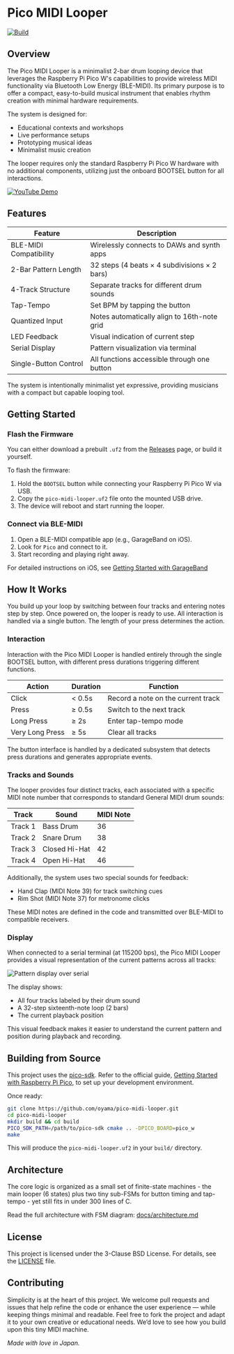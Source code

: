 # Pico MIDI Looper

[![Build](https://github.com/oyama/pico-midi-looper/actions/workflows/build-firmware.yml/badge.svg)](https://github.com/oyama/pico-midi-looper/actions)

## Overview

The Pico MIDI Looper is a minimalist 2-bar drum looping device that leverages the Raspberry Pi Pico W's capabilities to provide wireless MIDI functionality via Bluetooth Low Energy (BLE-MIDI). Its primary purpose is to offer a compact, easy-to-build musical instrument that enables rhythm creation with minimal hardware requirements.

The system is designed for:
- Educational contexts and workshops
- Live performance setups
- Prototyping musical ideas
- Minimalist music creation

The looper requires only the standard Raspberry Pi Pico W hardware with no additional components, utilizing just the onboard BOOTSEL button for all interactions.

[![YouTube Demo](https://img.youtube.com/vi/_J5nquZ1nLc/0.jpg)](https://www.youtube.com/shorts/_J5nquZ1nLc)

## Features

| Feature                | Description                                |
|------------------------|--------------------------------------------|
| BLE-MIDI Compatibility | Wirelessly connects to DAWs and synth apps |
| 2-Bar Pattern Length   | 32 steps (4 beats × 4 subdivisions × 2 bars)|
| 4-Track Structure      | Separate tracks for different drum sounds  |
| Tap-Tempo              | Set BPM by tapping the button              |
| Quantized Input        | Notes automatically align to 16th-note grid|
| LED Feedback           | Visual indication of current step          |
| Serial Display         | Pattern visualization via terminal         |
| Single-Button Control  | All functions accessible through one button|

The system is intentionally minimalist yet expressive, providing musicians with a compact but capable looping tool.

## Getting Started

### Flash the Firmware

You can either download a prebuilt `.uf2` from the [Releases](https://github.com/oyama/pico-midi-looper/releases/latest) page, or build it yourself.

To flash the firmware:

1. Hold the `BOOTSEL` button while connecting your Raspberry Pi Pico W via USB.
2. Copy the `pico-midi-looper.uf2` file onto the mounted USB drive.
3. The device will reboot and start running the looper.

### Connect via BLE-MIDI

1. Open a BLE-MIDI compatible app (e.g., GarageBand on iOS).
2. Look for `Pico` and connect to it.
3. Start recording and playing right away.

For detailed instructions on iOS, see
[Getting Started with GarageBand](docs/getting-started-with-garageband.md)

## How It Works

You build up your loop by switching between four tracks and entering notes step by step.
Once powered on, the looper is ready to use.
All interaction is handled via a single button. The length of your press determines the action.

### Interaction

Interaction with the Pico MIDI Looper is handled entirely through the single BOOTSEL button, with different press durations triggering different functions.

| Action          | Duration | Function                           |
|-----------------|----------|------------------------------------|
| Click           | < 0.5s   | Record a note on the current track |
| Press           | ≥ 0.5s   | Switch to the next track           |
| Long Press      | ≥ 2s     | Enter tap-tempo mode               |
| Very Long Press | ≥ 5s     | Clear all tracks                   |

The button interface is handled by a dedicated subsystem that detects press durations and generates appropriate events.

### Tracks and Sounds

The looper provides four distinct tracks, each associated with a specific MIDI note number that corresponds to standard General MIDI drum sounds:

| Track	  | Sound	        |MIDI Note |
|---------|---------------|----------|
| Track 1	| Bass Drum     | 36       |
| Track 2	| Snare Drum    | 38       |
| Track 3	| Closed Hi-Hat | 42       |
| Track 4	| Open Hi-Hat   | 46       |

Additionally, the system uses two special sounds for feedback:

- Hand Clap (MIDI Note 39) for track switching cues
- Rim Shot (MIDI Note 37) for metronome clicks

These MIDI notes are defined in the code and transmitted over BLE-MIDI to compatible receivers.

### Display

When connected to a serial terminal (at 115200 bps), the Pico MIDI Looper provides a visual representation of the current patterns across all tracks:

![Pattern display over serial](https://github.com/user-attachments/assets/2bc9e6dc-1d39-46f6-961d-7481962bb068)

The display shows:

- All four tracks labeled by their drum sound
- A 32-step sixteenth-note loop (2 bars)  
- The current playback position

This visual feedback makes it easier to understand the current pattern and position during playback and recording.

## Building from Source

This project uses the [pico-sdk](https://github.com/raspberrypi/pico-sdk).
Refer to the official guide, [Getting Started with Raspberry Pi Pico](https://datasheets.raspberrypi.com/pico/getting-started-with-pico.pdf), to set up your development environment.

Once ready:

```bash
git clone https://github.com/oyama/pico-midi-looper.git
cd pico-midi-looper
mkdir build && cd build
PICO_SDK_PATH=/path/to/pico-sdk cmake .. -DPICO_BOARD=pico_w
make
```

This will produce the `pico-midi-looper.uf2` in your `build/` directory.

## Architecture

The core logic is organized as a small set of finite-state machines - the main looper (6 states) plus two tiny sub-FSMs for button timing and tap-tempo - yet still fits in under 300 lines of C.

Read the full architecture with FSM diagram:
[docs/architecture.md](docs/architecture.md)

## License

This project is licensed under the 3-Clause BSD License. For details, see the [LICENSE](LICENSE.md) file.

## Contributing

Simplicity is at the heart of this project.
We welcome pull requests and issues that help refine the code or enhance the user experience — while keeping things minimal and readable.
Feel free to fork the project and adapt it to your own creative or educational needs.
We’d love to see how you build upon this tiny MIDI machine.

_Made with love in Japan._

